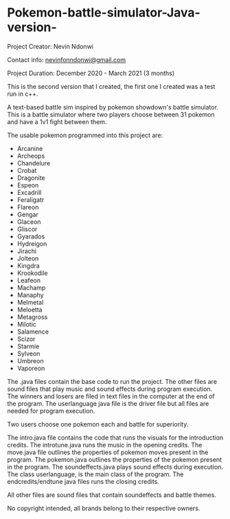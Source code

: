 # Pokemon-battle-simulator-Java-version-

Project Creator: Nevin Ndonwi

Contact info: nevinfonndonwi@gmail.com

Project Duration: December 2020 - March 2021 (3 months)

This is the second version that I created, the first one I created was a test run in c++. 

A text-based battle sim inspired by pokemon showdown's battle simulator. 
This is a battle simulator where two players choose between 31 pokemon and have a 1v1 fight between them.

The usable pokemon programmed into this project are:
- Arcanine
- Archeops
- Chandelure
- Crobat
- Dragonite
- Espeon
- Excadrill
- Feraligatr
- Flareon
- Gengar
- Glaceon
- Gliscor
- Gyarados
- Hydreigon
- Jirachi
- Jolteon
- Kingdra
- Krookodile
- Leafeon
- Machamp
- Manaphy
- Melmetal
- Meloetta
- Metagross
- Milotic
- Salamence
- Scizor
- Starmie
- Sylveon
- Umbreon
- Vaporeon

The .java files contain the base code to run the project.
The other files are sound files that play music and sound effects during program execution. The winners and losers are filed in text files in the computer at the end of the program.
The userlanguage java file is the driver file but all files are needed for program execution.


Two users choose one pokemon each and battle for superiority.

The intro.java file contains the code that runs the visuals for the introduction credits.
The introtune.java runs the music in the opening credits.
The move.java  file outlines the properties of pokemon moves present in the program.
The pokemon.java outlines the properties of the pokemon present in the program.
The soundeffects.java plays sound effects during execution.
The class userlanguage, is the main class of the program.
The endcredits/endtune java files runs the closing credits.

All other files are sound files that contain soundeffects and battle themes.

No copyright intended, all brands belong to their respective owners.

